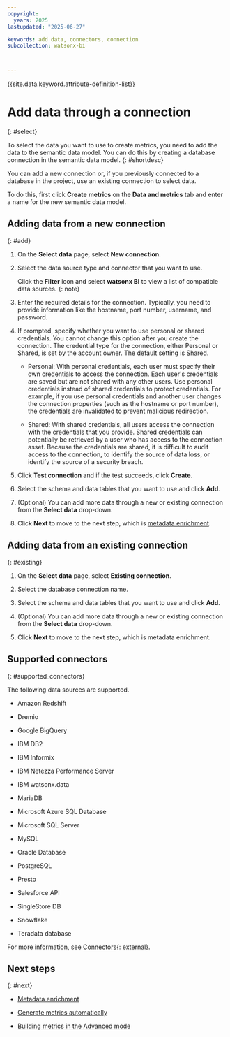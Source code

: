 ```yaml
---
copyright:
  years: 2025
lastupdated: "2025-06-27"

keywords: add data, connectors, connection
subcollection: watsonx-bi



---
```


{{site.data.keyword.attribute-definition-list}}

# Add data through a connection
{: #select}

To select the data you want to use to create metrics, you need to add the data to the semantic data model. You can do this by creating a database connection in the semantic data model. {: #shortdesc}

You can add a new connection or, if you previously connected to a database in the project, use an existing connection to select data. 

To do this, first click **Create metrics** on the **Data and metrics** tab and enter a name for the new semantic data model. 

## Adding data from a new connection 
{: #add}

1. On the **Select data** page, select **New connection**. 

2. Select the data source type and connector that you want to use. 

   Click the **Filter** icon and select **watsonx BI** to view a list of compatible data sources. 
   {: note}

3. Enter the required details for the connection. Typically, you need to provide information like the hostname, port number, username, and password.  

4. If prompted, specify whether you want to use personal or shared credentials. You cannot change this option after you create the connection. The credential type for the connection, either Personal or Shared, is set by the account owner. The default setting is Shared.

   - Personal: With personal credentials, each user must specify their own credentials to access the connection. Each user's credentials are saved but are not shared with any other users. Use personal credentials instead of shared credentials to protect credentials. For example, if you use personal credentials and another user changes the connection properties (such as the hostname or port number), the credentials are invalidated to prevent malicious redirection.

   - Shared: With shared credentials, all users access the connection with the credentials that you provide. Shared credentials can potentially be retrieved by a user who has access to the connection asset. Because the credentials are shared, it is difficult to audit access to the connection, to identify the source of data loss, or identify the source of a security breach.

5. Click **Test connection** and if the test succeeds, click **Create**.

6. Select the schema and data tables that you want to use and click **Add**.

7. (Optional) You can add more data through a new or existing connection from the **Select data** drop-down. 

8. Click **Next** to move to the next step, which is [metadata enrichment](/docs/watsonx-bi?topic=watsonx-bi-enrich).  

## Adding data from an existing connection 
{: #existing}

1. On the **Select data** page, select **Existing connection**.

2. Select the database connection name.

3. Select the schema and data tables that you want to use and click **Add**.

4. (Optional) You can add more data through a new or existing connection from the **Select data** drop-down. 

5. Click **Next** to move to the next step, which is metadata enrichment.

## Supported connectors
{: #supported_connectors}

The following data sources are supported. 

- Amazon Redshift
- Dremio
- Google BigQuery

- IBM DB2 
- IBM Informix
- IBM Netezza Performance Server
- IBM watsonx.data 
- MariaDB
- Microsoft Azure SQL Database
- Microsoft SQL Server
- MySQL
- Oracle Database

- PostgreSQL
- Presto
- Salesforce API
- SingleStore DB
- Snowflake
- Teradata database

For more information, see [Connectors](https://dataplatform.cloud.ibm.com/docs/content/wsj/manage-data/conn_types.html?context=cpdaas&context=analytics&context=cpdaas&context=cpdaas&context=cpdaas&context=cpdaas&context=cpdaas&context=cpdaas&context=analytics&context=cpdaas&context=analytics&context=analytics&context=analytics&context=analytics&context=analytics&context=analytics&context=cpdaas&context=analytics&context=analytics&context=cpdaas&context=analytics&context=cpdaas&context=cpdaas&context=analytics&context=cpdaas&context=analytics&context=cpdaas&context=cpdaas&context=analytics&context=analytics&context=analytics&context=dph&context=analytics&context=cpdaas&audience=wdp&audience=wdp&audience=wdp&audience=wdp&audience=wdp&audience=wdp&audience=wdp&audience=wdp){: external}.

## Next steps
{: #next}

- [Metadata enrichment](/docs/watsonx-bi?topic=watsonx-bi-enrich)

- [Generate metrics automatically](/docs/watsonx-bi?topic=watsonx-bi-generate_metrics)

- [Building metrics in the Advanced mode](/docs/watsonx-bi?topic=watsonx-bi-advanced_mode)
